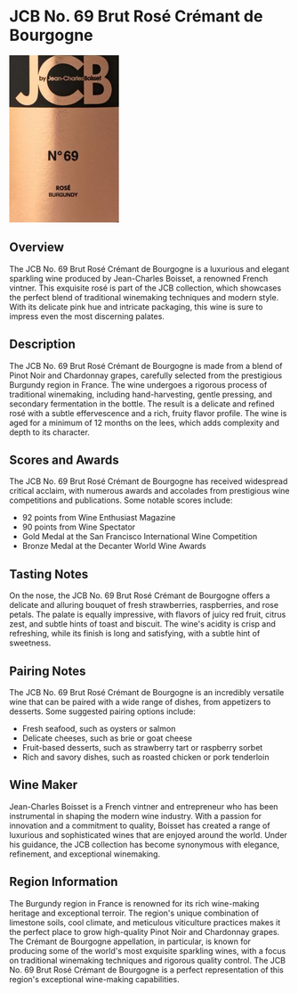 # JCB No. 69 Brut Rosé Crémant de Bourgogne

![JCB No. 69 Brut Rosé Crémant de Bourgogne](wine-08.jpg)

## Overview
The JCB No. 69 Brut Rosé Crémant de Bourgogne is a luxurious and elegant sparkling wine produced by Jean-Charles Boisset, a renowned French vintner. This exquisite rosé is part of the JCB collection, which showcases the perfect blend of traditional winemaking techniques and modern style. With its delicate pink hue and intricate packaging, this wine is sure to impress even the most discerning palates.

## Description
The JCB No. 69 Brut Rosé Crémant de Bourgogne is made from a blend of Pinot Noir and Chardonnay grapes, carefully selected from the prestigious Burgundy region in France. The wine undergoes a rigorous process of traditional winemaking, including hand-harvesting, gentle pressing, and secondary fermentation in the bottle. The result is a delicate and refined rosé with a subtle effervescence and a rich, fruity flavor profile. The wine is aged for a minimum of 12 months on the lees, which adds complexity and depth to its character.

## Scores and Awards
The JCB No. 69 Brut Rosé Crémant de Bourgogne has received widespread critical acclaim, with numerous awards and accolades from prestigious wine competitions and publications. Some notable scores include:
* 92 points from Wine Enthusiast Magazine
* 90 points from Wine Spectator
* Gold Medal at the San Francisco International Wine Competition
* Bronze Medal at the Decanter World Wine Awards

## Tasting Notes
On the nose, the JCB No. 69 Brut Rosé Crémant de Bourgogne offers a delicate and alluring bouquet of fresh strawberries, raspberries, and rose petals. The palate is equally impressive, with flavors of juicy red fruit, citrus zest, and subtle hints of toast and biscuit. The wine's acidity is crisp and refreshing, while its finish is long and satisfying, with a subtle hint of sweetness.

## Pairing Notes
The JCB No. 69 Brut Rosé Crémant de Bourgogne is an incredibly versatile wine that can be paired with a wide range of dishes, from appetizers to desserts. Some suggested pairing options include:
* Fresh seafood, such as oysters or salmon
* Delicate cheeses, such as brie or goat cheese
* Fruit-based desserts, such as strawberry tart or raspberry sorbet
* Rich and savory dishes, such as roasted chicken or pork tenderloin

## Wine Maker
Jean-Charles Boisset is a French vintner and entrepreneur who has been instrumental in shaping the modern wine industry. With a passion for innovation and a commitment to quality, Boisset has created a range of luxurious and sophisticated wines that are enjoyed around the world. Under his guidance, the JCB collection has become synonymous with elegance, refinement, and exceptional winemaking.

## Region Information
The Burgundy region in France is renowned for its rich wine-making heritage and exceptional terroir. The region's unique combination of limestone soils, cool climate, and meticulous viticulture practices makes it the perfect place to grow high-quality Pinot Noir and Chardonnay grapes. The Crémant de Bourgogne appellation, in particular, is known for producing some of the world's most exquisite sparkling wines, with a focus on traditional winemaking techniques and rigorous quality control. The JCB No. 69 Brut Rosé Crémant de Bourgogne is a perfect representation of this region's exceptional wine-making capabilities.
